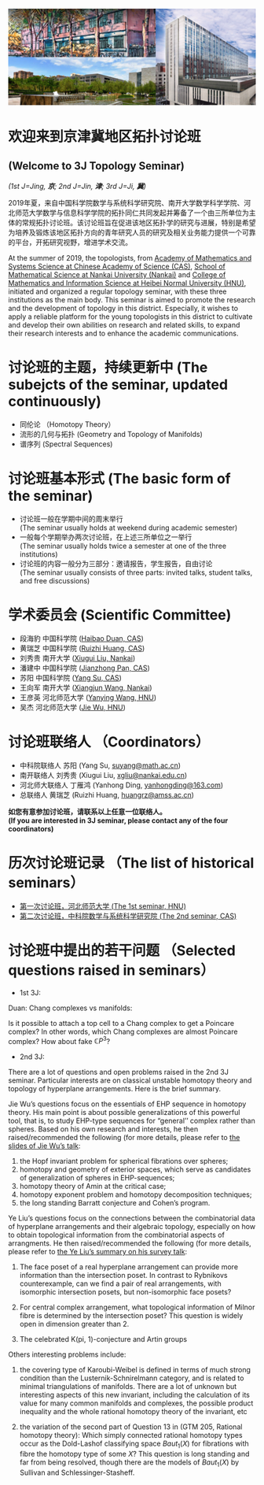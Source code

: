 ![](3logo5.jp2)    

# 欢迎来到京津冀地区拓扑讨论班   
## (Welcome to 3J Topology Seminar)  
_(1st J=Jing, **京**; 2nd J=Jin, **津**; 3rd J=Ji, **冀**)_  



2019年夏，来自中国科学院数学与系统科学研究院、南开大学数学科学学院、河北师范大学数学与信息科学学院的拓扑同仁共同发起并筹备了一个由三所单位为主体的常规拓扑讨论班。该讨论班旨在促进该地区拓扑学的研究与进展，特别是希望为培养及锻炼该地区拓扑方向的青年研究人员的研究及相关业务能力提供一个可靠的平台，开拓研究视野，增进学术交流。  

At the summer of 2019, the topologists, from [Academy of Mathematics and Systems Science at Chinese Academy of Science (CAS)](http://english.amss.cas.cn/), [School of Mathematical Science at Nankai University (Nankai)](http://en.sms.nankai.edu.cn/) and [College of Mathematics and Information Science at Heibei Normal University (HNU)](http://sxxy.hebtu.edu.cn/), initiated and organized a regular topology seminar, with these three institutions as the main body. This seminar is aimed to promote the research and the development of topology in this district. Especially, it wishes to apply a reliable platform for the young topologists in this district to cultivate and develop their own abilities on research and related skills, to expand their research interests and to enhance the academic communications.

# 讨论班的主题，持续更新中 (The subejcts of the seminar, updated continuously)

- 同伦论 （Homotopy Theory）
- 流形的几何与拓扑 (Geometry and Topology of Manifolds)
- 谱序列  (Spectral Sequences)

# 讨论班基本形式 (The basic form of the seminar)  

-	讨论班一般在学期中间的周末举行   
(The seminar usually holds at weekend during academic semester)  
-	一般每个学期举办两次讨论班，在上述三所单位之一举行  
(The seminar usually holds twice a semester at one of the three institutions)  
-	讨论班的内容一般分为三部分：邀请报告，学生报告，自由讨论  
(The seminar usually consists of three parts: invited talks, student talks, and free discussions)  
  
# 学术委员会 (Scientific Committee)  

- 段海豹 中国科学院   ([Haibao Duan, CAS](http://www.math.ac.cn/kyry/201501/t20150116_276433.html))  
- 黄瑞芝 中国科学院   ([Ruizhi Huang, CAS](https://hrzsea.github.io/Huang-Ruizhi/))    
- 刘秀贵 南开大学     ([Xiugui Liu, Nankai](http://sms.nankai.edu.cn/2016/1112/c5621a49492/page.htm))  
- 潘建中 中国科学院   ([Jianzhong Pan, CAS](http://www.math.ac.cn/kyry/201501/t20150116_276445.html))  
- 苏阳   中国科学院   ([Yang Su, CAS](http://homepage.amss.ac.cn/research/homePage/557e5446387442b580e7cead66328f23/myHomePage.html))  
- 王向军 南开大学     ([Xiangjun Wang, Nankai](http://sms.nankai.edu.cn/2016/1112/c5621a49486/page.htm))  
- 王彦英 河北师范大学 ([Yanying Wang, HNU](http://sxxy.hebtu.edu.cn/a/2013/03/24/2013032417051326080.html))  
- 吴杰   河北师范大学 ([Jie Wu, HNU](http://www.math.nus.edu.sg/~matwujie/))  

# 讨论班联络人 （Coordinators）  

- 中科院联络人      苏阳     (Yang Su, suyang@math.ac.cn)  
- 南开联络人        刘秀贵  (Xiugui Liu, xgliu@nankai.edu.cn)  
- 河北师大联络人    丁雁鸿   (Yanhong Ding, yanhongding@163.com)  
- 总联络人          黄瑞芝  (Ruizhi Huang, huangrz@amss.ac.cn)  

**如您有意参加讨论班，请联系以上任意一位联络人。**  
**(If you are interested in 3J seminar, please contact any of the four coordinators)**  

# 历次讨论班记录 （The list of historical seminars）  

-	[第一次讨论班，河北师范大学 (The 1st seminar, HNU)](https://hrzsea.github.io/1st-3J-Topology-Seminar/) 
-	[第二次讨论班，中科院数学与系统科学研究院 (The 2nd seminar, CAS)](https://hrzsea.github.io/2nd-3J-Topology-Seminar/) 


# 讨论班中提出的若干问题 （Selected questions raised in seminars）  
-	1st 3J:  
  
Duan: Chang complexes vs manifolds:  
  
Is it possible to attach a top cell to a Chang complex to get a Poincare complex? In other words, which Chang complexes are almost Poincare complex? How about fake $\mathbb{C}P^3$?  

-	2nd 3J:  

There are a lot of questions and open problems raised in the 2nd 3J seminar. Particular interests are on classical unstable homotopy theory and topology of hyperplane arrangements. Here is the brief summary.  

Jie Wu’s questions focus on the essentials of EHP sequence in homotopy theory. His main point is about possible generalizations of this powerful tool, that is, to study EHP-type sequences for “general’’ complex rather than spheres. Based on his own research and interests, he then raised/recommended the following (for more details, please refer to [the slides of Jie Wu’s talk](3J-Topology-Seminar-talk(1).pdf):

1.	the Hopf invariant problem for spherical fibrations over spheres;  
2.	homotopy and geometry of exterior spaces, which serve as candidates of generalization of spheres in EHP-sequences;
3.	homotopy theory of Amin at the critical case;  
4.	homotopy exponent problem and homotopy decomposition techniques;
5.	the long standing Barratt conjecture and Cohen’s program.

Ye Liu’s questions focus on the connections between the combinatorial data of hyperplane arrangements and their algebraic topology, especially on how to obtain topological information from the combinatorial aspects of arrangments. He then raised/recommended the following (for more details, please refer to [the Ye Liu’s summary on his survey talk](yeliuarransurvey.pdf):  

1.	The face poset of a real hyperplane arrangement can provide more information than the intersection poset. In contrast to Rybnikovs counterexample, can we find a pair of real arrangements, with isomorphic intersection posets, but non-isomorphic face posets?  

2.	For central complex arrangement, what topological information of Milnor fibre is determined by the intersection poset? This question is widely open in dimension greater than 2.

3.	The celebrated K(pi, 1)-conjecture and Artin groups


Others interesting problems include:

1.	the covering type of Karoubi-Weibel is defined in terms of much strong condition than the Lusternik-Schnirelmann category, and is related to minimal triangulations of manifolds. There are a lot of unknown but interesting aspects of this new invariant, including the calculation of its value for many common manifolds and complexes, the possible product inequality and the whole rational homotopy theory of the invariant, etc  

2.	the variation of the second part of Question 13 in (GTM 205, Rational homotopy theory): Which simply connected rational homotopy types occur as the Dold-Lashof classifying space $Baut_1(X)$ for fibrations with fibre the homotopy type of some $X$? This question is long standing and far from being resolved, though there are the models of $Baut_1(X)$ by Sullivan and Schlessinger-Stasheff.



